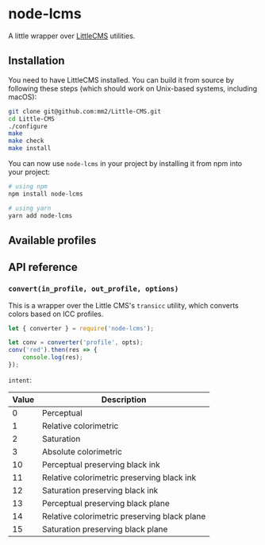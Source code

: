 # node-lcms

A little wrapper over [LittleCMS](https://github.com/mm2/Little-CMS) utilities.

## Installation

You need to have LittleCMS installed. You can build it from source by following these steps (which should work on Unix-based systems, including macOS):

```bash
git clone git@github.com:mm2/Little-CMS.git
cd Little-CMS
./configure
make
make check
make install
```

You can now use `node-lcms` in your project by installing it from npm into your project:

```bash
# using npm
npm install node-lcms

# using yarn
yarn add node-lcms
```

## Available profiles

## API reference

### `convert(in_profile, out_profile, options)`

This is a wrapper over the Little CMS's `transicc` utility, which converts colors based on ICC profiles.

```js
let { converter } = require('node-lcms');

let conv = converter('profile', opts);
conv('red').then(res => {
	console.log(res);
});
```

`intent`:

| Value | Description                                  |
| ----- | -------------------------------------------- |
| 0     | Perceptual                                   |
| 1     | Relative colorimetric                        |
| 2     | Saturation                                   |
| 3     | Absolute colorimetric                        |
| 10    | Perceptual preserving black ink              |
| 11    | Relative colorimetric preserving black ink   |
| 12    | Saturation preserving black ink              |
| 13    | Perceptual preserving black plane            |
| 14    | Relative colorimetric preserving black plane |
| 15    | Saturation preserving black plane            |
